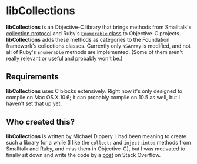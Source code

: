 # libCollections

**libCollections** is an Objective-C library that brings methods from
Smalltalk's [collection protocol][Smalltalk] and Ruby's
[`Enumerable` class][Ruby] to Objective-C projects. **libCollections** adds
these methods as categories to the Foundation framework's collections classes.
Currently only `NSArray` is modified, and not all of Ruby's `Enumerable`
methods are implemented. (Some of them aren't really relevant or useful and
probably won't be.)

## Requirements

**libCollections** uses C blocks extensively. Right now it's only designed to
compile on Mac OS X 10.6; it can probably compile on 10.5 as well, but I
haven't set that up yet.

## Who created this?

**libCollections** is written by Michael Dippery. I had been meaning to create
such a library for a while (I like the `collect:` and `inject:into:` methods
from Smalltalk and Ruby, and miss them in Objective-C), but I was motivated
to finally sit down and write the code by a [post][SO] on Stack Overflow.

[Smalltalk]: http://www.ifi.uzh.ch/richter/Classes/oose2/01_Collections/03_smalltalk/03_smalltalk.html#2%20Collection%20Protocol
[Ruby]: http://ruby-doc.org/core/classes/Enumerable.html
[SO]: http://stackoverflow.com/q/4650820/28804
